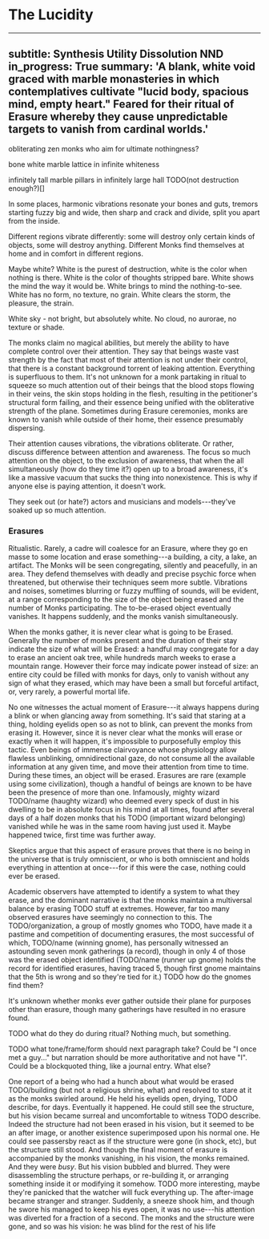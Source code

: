 # The Lucidity

---
subtitle: Synthesis Utility Dissolution NND
in_progress: True
summary: 'A blank, white void graced with marble monasteries in which contemplatives cultivate "lucid body, spacious mind, empty heart." Feared for their ritual of Erasure whereby they cause unpredictable targets to vanish from cardinal worlds.'
---

<!--
	- shakuhachi music? e.g. https://www.youtube.com/watch?v=miUKO5g0ONk
	- something about an attention snap, like the transition i have from focusing on breathing to "let you mind be free" (and be thoughtless), that. these guys with their crazy power of attention that can wreak havoc, they seem to "envelop" the thing in their attention, and when they all simultaneously stop thinking, the thing stops existing. it's like things exist only by virtue of attention being paid to it, and the strength (in individual and in numbers) of their attention swamps the attention of bystanders, such that when they stop, it's like the thing stops existing.
		- Many things have been proposed to explain the variance of numbers of monks present for a disappearance. The most obvious was "size", but TODO/metaphysists find this an arbitrary quality, and a handful of examples, such as a lone monk sighted on a rowboat off an uninhabited island disappearing an entire coral reef, give the lie to this, unless some monks are far more "powerful" than others. Another proposal is "importance", although this is hard to measure, and what is the "importance" of TODO. The best candidate is "attention" from which a plausible theory of a mechanism has been generated, and indeed the only known successful defense against a disappearance attempt, along with the only known apparent delay (but failed defense).
		- TODO (how to merge this with the sight thing and the kid)
		- TODO (maybe explain "attention" after the anecdotes)
		- TODO (relative amounts of attention relative to intelligence/consciousness)
		- TODO (only successful defense, about 20 monks, about a thousand sit-in visitors drishti-ing on the to-be-dissapeared thing, maybe number of monks grew and number (and training) of defenders grew, was this HUGE thing, and the monks gave up. TODO (BUT WAIT this violates the thing where you never know what's going to be disappeared, maybe it was some isolated circumstance so it was obvious, but does this violate coolness of "never can be guessed?"))
	- TODO erasure? slating? like blank slate
	- something about art using unconscious control? but destruction art? see thing from kris (and can i name it after her or something. or ask her for something that'll be part of it)
		- ~"express unconscious mind directly through art, unmediated expression, uncover metaphysical truths by relinquishing conscious control"~
		- what is destruction art?

Maybe the ritualistic culture ("lucid body, spacious mind, empty heart") I've written about elsewhere, or that could be a different one.

Jordan Peterson quote about what you (choose to) pay attention to determines everything you experience

-->

obliterating zen monks who aim for ultimate nothingness?

bone white marble lattice in infinite whiteness

infinitely tall marble pillars in infinitely large hall TODO(not destruction enough?)[]

In some places, harmonic vibrations resonate your bones and guts, tremors starting fuzzy big and wide, then sharp and crack and divide, split you apart from the inside.

Different regions vibrate differently: some will destroy only certain kinds of objects, some will destroy anything. Different Monks find themselves at home and in comfort in different regions.

Maybe white? White is the purest of destruction, white is the color when nothing is there. White is the color of thoughts stripped bare. White shows the mind the way it would be. White brings to mind the nothing-to-see. White has no form, no texture, no grain. White clears the storm, the pleasure, the strain.

White sky - not bright, but absolutely white. No cloud, no aurorae, no texture or shade.

The monks claim no magical abilities, but merely the ability to have complete control over their attention. They say that beings waste vast strength by the fact that most of their attention is not under their control, that there is a constant background torrent of leaking attention. Everything is superfluous to them. It's not unknown for a monk partaking in ritual to squeeze so much attention out of their beings that the blood stops flowing in their veins, the skin stops holding in the flesh, resulting in the petitioner's structural form failing, and their essence being unified with the obliterative strength of the plane. Sometimes during Erasure ceremonies, monks are known to vanish while outside of their home, their essence presumably dispersing.

Their attention causes vibrations, the vibrations obliterate. Or rather, discuss difference between attention and awareness. The focus so much attention on the object, to the exclusion of awareness, that when the all simultaneously (how do they time it?) open up to a broad awareness, it's like a massive vacuum that sucks the thing into nonexistence. This is why if anyone else is paying attention, it doesn't work.

They seek out (or hate?) actors and musicians and models---they've soaked up so much attention.


### Erasures

Ritualistic. Rarely, a cadre will coalesce for an Erasure, where they go en masse to some location and erase something---a building, a city, a lake, an artifact. The Monks will be seen congregating, silently and peacefully, in an area. They defend themselves with deadly and precise psychic force when threatened, but otherwise their techniques seem more subtle. Vibrations and noises, sometimes blurring or fuzzy muffling of sounds, will be evident, at a range corresponding to the size of the object being erased and the number of Monks participating. The to-be-erased object eventually vanishes. It happens suddenly, and the monks vanish simultaneously.

When the monks gather, it is never clear what is going to be Erased. Generally the number of monks present and the duration of their stay indicate the size of what will be Erased: a handful may congregate for a day to erase an ancient oak tree, while hundreds march weeks to erase a mountain range. However their force may indicate power instead of size: an entire city could be filled with monks for days, only to vanish without any sign of what they erased, which may have been a small but forceful artifact, or, very rarely, a powerful mortal life.

No one witnesses the actual moment of Erasure---it always happens during a blink or when glancing away from something. It's said that staring at a thing, holding eyelids open so as not to blink, can prevent the monks from erasing it. However, since it is never clear what the monks will erase or exactly when it will happen, it's impossible to purposefully employ this tactic. Even beings of immense clairvoyance whose physiology allow flawless unblinking, omnidirectional gaze, do not consume all the available information at any given time, and move their attention from time to time. During these times, an object will be erased. Erasures are rare (example using some civilization), though a handful of beings are known to be have been the presence of more than one. Infamously, mighty wizard TODO/name (haughty wizard) who deemed every speck of dust in his dwelling to be in absolute focus in his mind at all times, found after several days of a half dozen monks that his TODO (important wizard belonging) vanished while he was in the same room having just used it. Maybe happened twice, first time was further away.

Skeptics argue that this aspect of erasure proves that there is no being in the universe that is truly omniscient, or who is both omniscient and holds everything in attention at once---for if this were the case, nothing could ever be erased.

Academic observers have attempted to identify a system to what they erase, and the dominant narrative is that the monks maintain a multiversal balance by erasing TODO stuff at extremes. However, far too many observed erasures have seemingly no connection to this. The TODO/organization, a group of mostly gnomes who TODO, have made it a pastime and competition of documenting erasures, the most successful of which, TODO/name (winning gnome), has personally witnessed an astounding seven monk gatherings (a record), though in only 4 of those was the erased object identified (TODO/name (runner up gnome) holds the record for identified erasures, having traced 5, though first gnome maintains that the 5th is wrong and so they're tied for it.) TODO how do the gnomes find them?

It's unknown whether monks ever gather outside their plane for purposes other than erasure, though many gatherings have resulted in no erasure found.

TODO what do they do during ritual? Nothing much, but something.

TODO what tone/frame/form should next paragraph take? Could be "I once met a guy..." but narration should be more authoritative and not have "I". Could be a blockquoted thing, like a journal entry. What else?

One report of a being who had a hunch about what would be erased TODO/building (but not a religious shrine, what) and resolved to stare at it as the monks swirled around. He held his eyelids open, drying, TODO describe, for days. Eventually it happened. He could still see the structure, but his vision became surreal and uncomfortable to witness TODO describe. Indeed the structure had not been erased in his vision, but it seemed to be an after image, or another existence superimposed upon his normal one. He could see passersby react as if the structure were gone (in shock, etc), but the structure still stood. And though the final moment of erasure is accompanied by the monks vanishing, in his vision, the monks remained. And they were *busy*. But his vision bubbled and blurred. They were disassembling the structure perhaps, or re-building it, or arranging something inside it or modifying it somehow. TODO more interesting, maybe they're panicked that the watcher will fuck everything up. The after-image became stranger and stranger. Suddenly, a sneeze shook him, and though he swore his managed to keep his eyes open, it was no use---his attention was diverted for a fraction of a second. The monks and the structure were gone, and so was his vision: he was blind for the rest of his life
